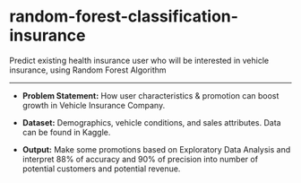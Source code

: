 # random-forest-classification-insurance
Predict existing health insurance user who will be interested in vehicle insurance, using Random Forest Algorithm

---
- **Problem Statement:**
How user characteristics & promotion can boost growth in Vehicle Insurance Company.

- **Dataset:** Demographics, vehicle conditions, and sales attributes. Data can be found in Kaggle.
- **Output:** Make some promotions based on Exploratory Data Analysis and interpret 88% of accuracy and 90% of precision into number of potential customers and potential revenue.



